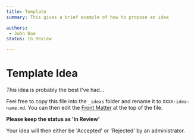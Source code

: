 ```yaml
---
title: Template
summary: This gives a brief example of how to propose an idea

authors:
 - John Doe
status: In Review

---
```


# Template Idea

*This* idea is probably the best I've had...

Feel free to copy this file into the `_ideas` folder and rename it to `XXXX-idea-name.md`.
You can then edit the [Front Matter](https://jekyllrb.com/docs/frontmatter/) at the top of the file.

**Please keep the status as 'In Review'**

Your idea will then either be 'Accepted' or 'Rejected' by an administrator.
